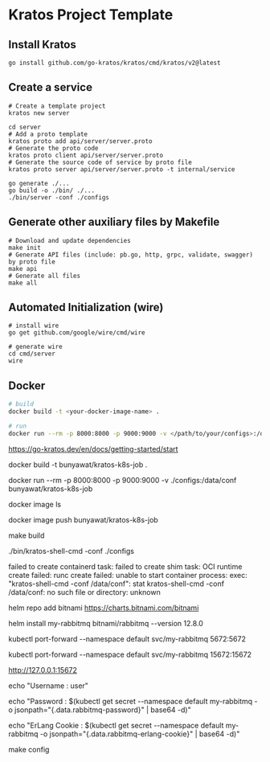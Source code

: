 # Kratos Project Template

## Install Kratos
```
go install github.com/go-kratos/kratos/cmd/kratos/v2@latest
```
## Create a service
```
# Create a template project
kratos new server

cd server
# Add a proto template
kratos proto add api/server/server.proto
# Generate the proto code
kratos proto client api/server/server.proto
# Generate the source code of service by proto file
kratos proto server api/server/server.proto -t internal/service

go generate ./...
go build -o ./bin/ ./...
./bin/server -conf ./configs
```
## Generate other auxiliary files by Makefile
```
# Download and update dependencies
make init
# Generate API files (include: pb.go, http, grpc, validate, swagger) by proto file
make api
# Generate all files
make all
```
## Automated Initialization (wire)
```
# install wire
go get github.com/google/wire/cmd/wire

# generate wire
cd cmd/server
wire
```

## Docker
```bash
# build
docker build -t <your-docker-image-name> .

# run
docker run --rm -p 8000:8000 -p 9000:9000 -v </path/to/your/configs>:/data/conf <your-docker-image-name>
```

https://go-kratos.dev/en/docs/getting-started/start


docker build -t bunyawat/kratos-k8s-job . 

docker run --rm -p 8000:8000 -p 9000:9000 -v ./configs:/data/conf bunyawat/kratos-k8s-job

docker image ls

docker image push bunyawat/kratos-k8s-job

make build

./bin/kratos-shell-cmd -conf ./configs


failed to create containerd task: 
failed to create shim task: 
OCI runtime create failed: 
runc create failed: 
unable to start container process: 
exec: "kratos-shell-cmd -conf /data/conf": 
stat kratos-shell-cmd -conf /data/conf: 
no such file or directory: 
unknown


helm repo add bitnami https://charts.bitnami.com/bitnami

helm install my-rabbitmq bitnami/rabbitmq --version 12.8.0

kubectl port-forward --namespace default svc/my-rabbitmq 5672:5672

kubectl port-forward --namespace default svc/my-rabbitmq 15672:15672

http://127.0.0.1:15672

echo "Username      : user"

echo "Password      : $(kubectl get secret --namespace default my-rabbitmq -o jsonpath="{.data.rabbitmq-password}" | base64 -d)"

echo "ErLang Cookie : $(kubectl get secret --namespace default my-rabbitmq -o jsonpath="{.data.rabbitmq-erlang-cookie}" | base64 -d)"

make config